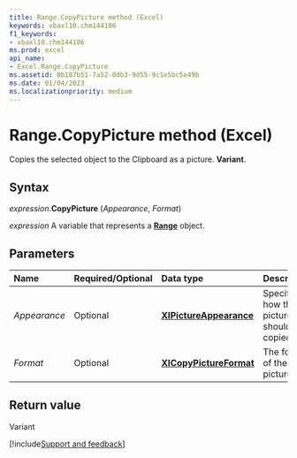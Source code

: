 ```yaml
---
title: Range.CopyPicture method (Excel)
keywords: vbaxl10.chm144106
f1_keywords:
- vbaxl10.chm144106
ms.prod: excel
api_name:
- Excel.Range.CopyPicture
ms.assetid: 0b187b51-7a52-0db3-9d55-9c1e5bc5e49b
ms.date: 01/04/2023
ms.localizationpriority: medium
---
```



# Range.CopyPicture method (Excel)

Copies the selected object to the Clipboard as a picture. **Variant**.


## Syntax

_expression_.**CopyPicture** (_Appearance_, _Format_)

_expression_ A variable that represents a **[Range](excel.range(object).md)** object.


## Parameters

|Name|Required/Optional|Data type|Description|
|:-----|:-----|:-----|:-----|
| _Appearance_|Optional| **[XlPictureAppearance](Excel.XlPictureAppearance.md)**| Specifies how the picture should be copied.|
| _Format_|Optional| **[XlCopyPictureFormat](Excel.XlCopyPictureFormat.md)**| The format of the picture.|


## Return value

Variant




[!include[Support and feedback](~/includes/feedback-boilerplate.md)]
